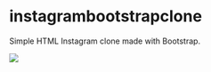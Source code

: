 # instagrambootstrapclone

Simple HTML Instagram clone made with Bootstrap.

![](/assets/instagram.png)
